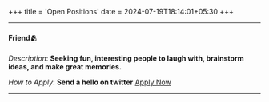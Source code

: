 +++
title = 'Open Positions'
date = 2024-07-19T18:14:01+05:30
+++

---
#### **Friend🫂**

*Description*: **Seeking fun, interesting people to laugh with, brainstorm ideas, and make great memories.**    

*How to Apply*: **Send a hello on twitter** [Apply Now](https://twitter.com/0xadra)


---